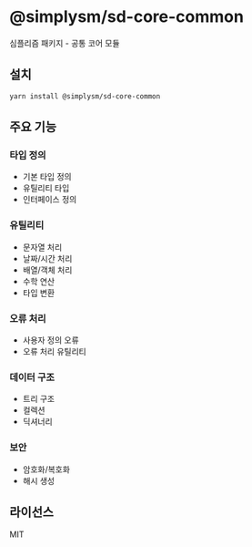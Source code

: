 # @simplysm/sd-core-common

심플리즘 패키지 - 공통 코어 모듈

## 설치

```bash
yarn install @simplysm/sd-core-common
```

## 주요 기능

### 타입 정의

- 기본 타입 정의
- 유틸리티 타입
- 인터페이스 정의

### 유틸리티

- 문자열 처리
- 날짜/시간 처리
- 배열/객체 처리
- 수학 연산
- 타입 변환

### 오류 처리

- 사용자 정의 오류
- 오류 처리 유틸리티

### 데이터 구조

- 트리 구조
- 컬렉션
- 딕셔너리

### 보안

- 암호화/복호화
- 해시 생성

## 라이선스

MIT
